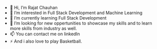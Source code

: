 - 👋 Hi, I’m Rajat Chauhan
- 👀 I’m interested in Full Stack Development and Machine Learning
- 🌱 I’m currently learning Full Stack Development
- 💞️ I’m looking for new oppertunities to showcase my skills and to learn more skills from industry as well.
- 📫 You can contact me on linkedIn 
- ⚡ And i also love to play Basketball.

<!---
RajatChauhan672/RajatChauhan672 is a ✨ special ✨ repository because its `README.md` (this file) appears on your GitHub profile.
You can click the Preview link to take a look at your changes.
--->

